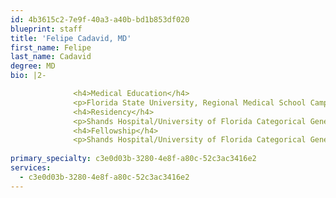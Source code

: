 ```yaml
---
id: 4b3615c2-7e9f-40a3-a40b-bd1b853df020
blueprint: staff
title: 'Felipe Cadavid, MD'
first_name: Felipe
last_name: Cadavid
degree: MD
bio: |2-

              <h4>Medical Education</h4>
              <p>Florida State University, Regional Medical School Campus</p>
              <h4>Residency</h4>
              <p>Shands Hospital/University of Florida Categorical General Surgery Residency</p>
              <h4>Fellowship</h4>
              <p>Shands Hospital/University of Florida Categorical General Surgery Residency</p>
          
primary_specialty: c3e0d03b-3280-4e8f-a80c-52c3ac3416e2
services:
  - c3e0d03b-3280-4e8f-a80c-52c3ac3416e2
---
```

